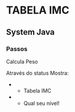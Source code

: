 # TABELA IMC

## System Java

### Passos

Calcula Peso

Através do status Mostra: 

- - Tabela IMC
- - Qual seu nível!